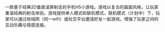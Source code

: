 一款基于经典2D垂直滚屏射击的手机H5小游戏。游戏以复古的画面风格，让玩家重温经典的射击体验。游戏提供单人模式和联机模式，联机模式（计划中）下，玩家可以通过局域网（同一wifi）或社交平台邀请好友一起游戏，增强了玩家之间的互动乐趣与情感连接。
